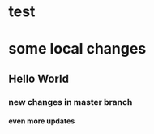 # test
# some local changes
## Hello World

### new changes in master branch

#### even more updates